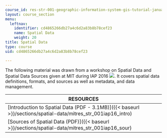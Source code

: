 ```yaml
---
course_id: res-str-001-geographic-information-system-gis-tutorial-january-iap-2016
layout: course_section
menu:
  leftnav:
    identifier: cd4865266db27a4c6d2a83b8b78cef23
    name: Spatial Data
    weight: 20
title: Spatial Data
type: course
uid: cd4865266db27a4c6d2a83b8b78cef23

---
```


The following material was drawn from a workshop on Spatial Data and Spatial Data Sources given at MIT during IAP 2016 ![](/images/educator/icon-question-iap.png). It covers spatial data definitions, formats, and sources as well as metadata, and data management.

| RESOURCES |
| --- |
| [Introduction to Spatial Data (PDF - 3.1MB)]({{< baseurl >}}/sections/spatial-data/mitres_str_001iap16_intro) |
| [Sources of Spatial Data (PDF)]({{< baseurl >}}/sections/spatial-data/mitres_str_001iap16_sour)